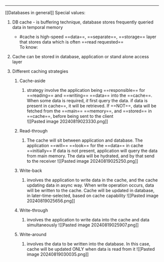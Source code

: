 ***
[[Databases in general]]
Special values:
1. DB cache - is buffering technique, database stores frequently queried data in temporal memory
	- #cache is high-speed ==data==, ==separate==, ==storage== layer that stores data which is often ==read requested==    
To know:
1. Cache can be stored in database, application or stand alone access layer

2. Different caching strategies 
	1. Cache-aside 
		1. strategy involve the application being ==responsible== for ==reading== and ==writing== ==data== into the ==cache==. When some data is required, *it* first query the data. if data is present in cache==, it will be retrieved. If ==NOT==, data will be fetched from the ==main== ==memory==, and ==stored== in ==cache==, before being sent to the client  
	![[Pasted image 20240819023330.png]]
	
	2. Read-through 
		1. The cache will sit between application and database. The application ==will== ==look== for the ==data== in cache ==initially== If data is not present, application will query the data from main memory. The data will be hydrated, and by that send to the receiver 
	![[Pasted image 20240819025250.png]]
	3. Write-back 
		1. involves the application to write data in the cache, and the cache updating data in async way. When write operation occurs, data will be written to the cache. Cache will be updated in database, in later-time-selected, based on cache capability
	![[Pasted image 20240819025656.png]]
	
	4. Write-through
		1. involves the application to write data into the cache and data simultaneously 
	![[Pasted image 20240819025907.png]]
	5. Write-around 
		1. involves the data to be written into the database. In this case, cache will be updated ONLY when data is read from it
	![[Pasted image 20240819030035.png]]